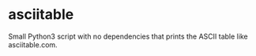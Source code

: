 # asciitable
Small Python3 script with no dependencies that prints the ASCII table like asciitable.com.

